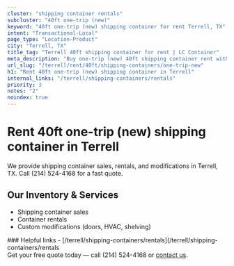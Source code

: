 ```yaml
---
cluster: "shipping container rentals"
subcluster: "40ft one-trip (new)"
keyword: "40ft one-trip (new) shipping container for rent Terrell, TX"
intent: "Transactional-Local"
page_type: "Location-Product"
city: "Terrell, TX"
title_tag: "Terrell 40ft shipping container for rent | LC Container"
meta_description: "Buy one-trip (new) 40ft shipping container rent with local delivery in Terrell, TX. LC Container — local Since 2003. Request a fast quote today."
url_slug: "/terrell/rent/40ft/shipping-containers/one-trip-new"
h1: "Rent 40ft one-trip (new) shipping container in Terrell"
internal_links: "/terrell/shipping-containers/rentals"
priority: 3
notes: "2"
noindex: true
---
```


# Rent 40ft one-trip (new) shipping container in Terrell

We provide shipping container sales, rentals, and modifications in Terrell, TX. Call (214) 524-4168 for a fast quote.

## Our Inventory & Services
- Shipping container sales
- Container rentals
- Custom modifications (doors, HVAC, shelving)

<div data-section="internal-links">
### Helpful links
- [/terrell/shipping-containers/rentals](/terrell/shipping-containers/rentals
</div>

<div data-section="cta">
Get your free quote today — call (214) 524-4168 or <a href="/contact">contact us</a>.
</div>

<script type="application/ld+json">{"@context":"https://schema.org","@type":"FAQPage","mainEntity":[{"@type":"Question","name":"How much does delivery cost in Terrell, TX?","acceptedAnswer":{"@type":"Answer","text":"Delivery costs vary by distance and container size. Most deliveries in Terrell, TX range from $150-$300. Call (214) 524-4168 for an exact quote based on your specific location."}},{"@type":"Question","name":"Do you offer financing or payment plans?","acceptedAnswer":{"@type":"Answer","text":"We accept major credit cards, checks, and can discuss commercial terms for bulk purchases. Call (214) 524-4168 to discuss options."}},{"@type":"Question","name":"Can you customize containers in Terrell, TX?","acceptedAnswer":{"@type":"Answer","text":"Yes — we perform modifications like doors, HVAC, insulation, and shelving. Request a custom quote at (214) 524-4168 or via our contact form."}}]}</script>
